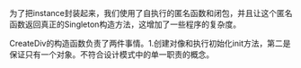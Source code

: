 为了把instance封装起来，我们使用了自执行的匿名函数和闭包，并且让这个匿名函数返回真正的Singleton构造方法，这增加了一些程序的复杂度。

CreateDiv的构造函数负责了两件事情。1.创建对像和执行初始化init方法，第二是保证只有一个对象。不符合设计模式中的单一职责的概念。